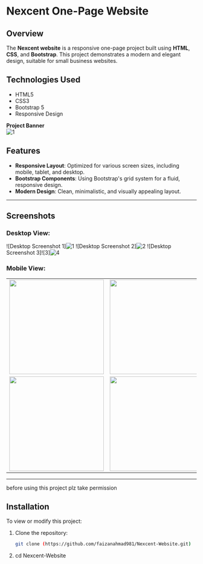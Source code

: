 # Nexcent  One-Page Website

## Overview

The **Nexcent website** is a responsive one-page project built using **HTML**, **CSS**, and **Bootstrap**. This project demonstrates a modern and elegant design, suitable for small business websites.

## Technologies Used

- HTML5
- CSS3
- Bootstrap 5
- Responsive Design

**Project Banner**  
![1](https://github.com/user-attachments/assets/38a21703-bab3-47d7-bd8b-cfcf5864e826)

## Features

- **Responsive Layout**: Optimized for various screen sizes, including mobile, tablet, and desktop.
- **Bootstrap Components**: Using Bootstrap's grid system for a fluid, responsive design.
- **Modern Design**: Clean, minimalistic, and visually appealing layout.

---

## Screenshots

### Desktop View:
![Desktop Screenshot 1]![1](https://github.com/user-attachments/assets/38a21703-bab3-47d7-bd8b-cfcf5864e826) 
![Desktop Screenshot 2]![2](https://github.com/user-attachments/assets/502784d4-aa3a-4c6e-b5d2-402660735f02)
![Desktop Screenshot 3]![3]![4](https://github.com/user-attachments/assets/6419569b-1fe7-4b00-8ea0-d70b47a93ef7)


### Mobile View:

<table>
  <tr>
    <td><img src="https://github.com/user-attachments/assets/885f1a66-fea5-4ca4-a68e-6b250ce15d80" width="250px"></td>
    <td><img src="https://github.com/user-attachments/assets/daadf95a-104a-4ccb-9f23-ca69d942497c" width="250px"></td>
  </tr>
  <tr>
    <td><img src="https://github.com/user-attachments/assets/fb79beef-c32f-4501-b7e6-39252e6be5f6" width="250px"></td>
    <td><img src="https://github.com/user-attachments/assets/826cf74e-3b9f-4700-9a4d-44f6a6d113bf" width="250px"></td>
  </tr>
</table>

---
before using this project plz take permission 
## Installation

To view or modify this project:

1. Clone the repository:  
   ```bash
   git clone (https://github.com/faizanahmad981/Nexcent-Website.git)
2.  cd Nexcent-Website
   
